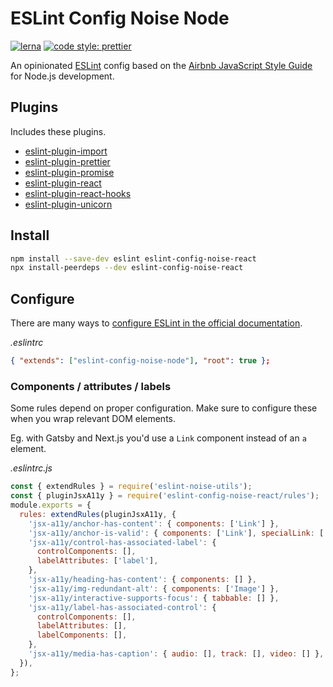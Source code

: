 # ESLint Config Noise Node

[![lerna](https://img.shields.io/badge/maintained%20with-lerna-cc00ff.svg)](https://lerna.js.org/)
[![code style: prettier](https://img.shields.io/badge/code_style-prettier-ff69b4.svg?style=flat-square)](https://github.com/prettier/prettier)

An opinionated [ESLint](https://github.com/eslint/eslint) config based on the [Airbnb JavaScript Style Guide](https://github.com/airbnb/javascript) for Node.js development.

## Plugins

Includes these plugins.

- [eslint-plugin-import](https://github.com/benmosher/eslint-plugin-import)
- [eslint-plugin-prettier](https://github.com/prettier/eslint-plugin-prettier)
- [eslint-plugin-promise](https://github.com/xjamundx/eslint-plugin-promise)
- [eslint-plugin-react](https://github.com/yannickcr/eslint-plugin-react)
- [eslint-plugin-react-hooks](https://github.com/facebook/react/tree/master/packages/eslint-plugin-react-hooks)
- [eslint-plugin-unicorn](https://github.com/sindresorhus/eslint-plugin-unicorn)

## Install

```sh
npm install --save-dev eslint eslint-config-noise-react
npx install-peerdeps --dev eslint-config-noise-react
```

## Configure

There are many ways to [configure ESLint in the official documentation](https://eslint.org/docs/user-guide/configuring).

_.eslintrc_

```json
{ "extends": ["eslint-config-noise-node"], "root": true };
```

### Components / attributes / labels

Some rules depend on proper configuration. Make sure to configure these when you wrap relevant DOM elements.

Eg. with Gatsby and Next.js you'd use a `Link` component instead of an `a` element.

_.eslintrc.js_

```js
const { extendRules } = require('eslint-noise-utils');
const { pluginJsxA11y } = require('eslint-config-noise-react/rules');
module.exports = {
  rules: extendRules(pluginJsxA11y, {
    'jsx-a11y/anchor-has-content': { components: ['Link'] },
    'jsx-a11y/anchor-is-valid': { components: ['Link'], specialLink: ['to'] },
    'jsx-a11y/control-has-associated-label': {
      controlComponents: [],
      labelAttributes: ['label'],
    },
    'jsx-a11y/heading-has-content': { components: [] },
    'jsx-a11y/img-redundant-alt': { components: ['Image'] },
    'jsx-a11y/interactive-supports-focus': { tabbable: [] },
    'jsx-a11y/label-has-associated-control': {
      controlComponents: [],
      labelAttributes: [],
      labelComponents: [],
    },
    'jsx-a11y/media-has-caption': { audio: [], track: [], video: [] },
  }),
};
```

